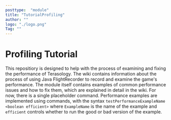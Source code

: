 ```yaml
---
posttype:  "module"  
title: "TutorialProfiling"
author: ""
logo: "./logo.png"
Tag: ""
---
```

# Profiling Tutorial

This repositiory is designed to help with the process of examining and fixing the performance of Terasology. The wiki contains information about the process of using Java FlightRecorder to record and examine the game's performance. The module itself contains examples of common performance issues and how to fix them, which are explained in detail in the wiki. For now, there is a single placeholder command. Performance examples are implemented using commands, with the syntax `testPerformanceExampleName <boolean efficient>` where `ExampleName` is the name of the example and `efficient` controls whether to run the good or bad version of the example.
